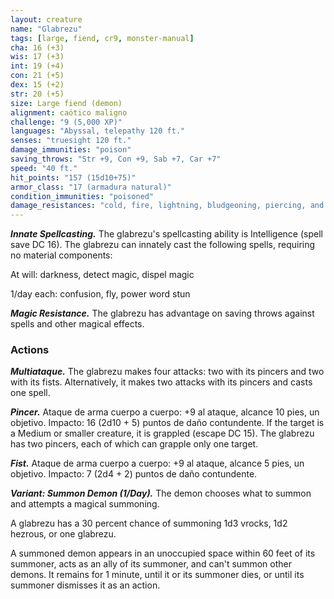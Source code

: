 ```yaml
---
layout: creature
name: "Glabrezu"
tags: [large, fiend, cr9, monster-manual]
cha: 16 (+3)
wis: 17 (+3)
int: 19 (+4)
con: 21 (+5)
dex: 15 (+2)
str: 20 (+5)
size: Large fiend (demon)
alignment: caótico maligno
challenge: "9 (5,000 XP)"
languages: "Abyssal, telepathy 120 ft."
senses: "truesight 120 ft."
damage_immunities: "poison"
saving_throws: "Str +9, Con +9, Sab +7, Car +7"
speed: "40 ft."
hit_points: "157 (15d10+75)"
armor_class: "17 (armadura natural)"
condition_immunities: "poisoned"
damage_resistances: "cold, fire, lightning, bludgeoning, piercing, and slashing from nonmagical weapons"
---
```


***Innate Spellcasting.*** The glabrezu's spellcasting ability is Intelligence (spell save DC 16). The glabrezu can innately cast the following spells, requiring no material components:

At will: darkness, detect magic, dispel magic

1/day each: confusion, fly, power word stun

***Magic Resistance.*** The glabrezu has advantage on saving throws against spells and other magical effects.

### Actions

***Multiataque.*** The glabrezu makes four attacks: two with its pincers and two with its fists. Alternatively, it makes two attacks with its pincers and casts one spell.

***Pincer.*** Ataque de arma cuerpo a cuerpo: +9 al ataque, alcance 10 pies, un objetivo. Impacto: 16 (2d10 + 5) puntos de daño contundente. If the target is a Medium or smaller creature, it is grappled (escape DC 15). The glabrezu has two pincers, each of which can grapple only one target.

***Fist.*** Ataque de arma cuerpo a cuerpo: +9 al ataque, alcance 5 pies, un objetivo. Impacto: 7 (2d4 + 2) puntos de daño contundente.

***Variant: Summon Demon (1/Day).*** The demon chooses what to summon and attempts a magical summoning.

A glabrezu has a 30 percent chance of summoning 1d3 vrocks, 1d2 hezrous, or one glabrezu.

A summoned demon appears in an unoccupied space within 60 feet of its summoner, acts as an ally of its summoner, and can't summon other demons. It remains for 1 minute, until it or its summoner dies, or until its summoner dismisses it as an action.